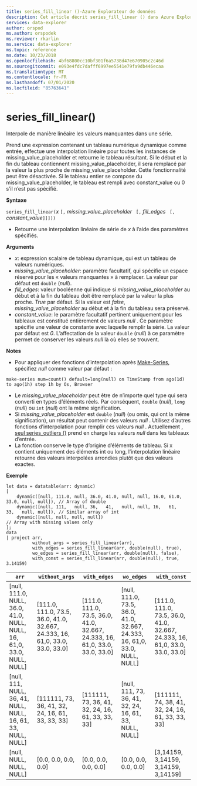 ```yaml
---
title: series_fill_linear ()-Azure Explorateur de données
description: Cet article décrit series_fill_linear () dans Azure Explorateur de données.
services: data-explorer
author: orspod
ms.author: orspodek
ms.reviewer: rkarlin
ms.service: data-explorer
ms.topic: reference
ms.date: 10/23/2018
ms.openlocfilehash: 4bf68800cc10bf301f6a5738d47e670905c2c46d
ms.sourcegitcommit: e093e4fdc7dafff6997ee5541e79fa9db446ecaa
ms.translationtype: MT
ms.contentlocale: fr-FR
ms.lasthandoff: 07/01/2020
ms.locfileid: "85763641"
---
```

# <a name="series_fill_linear"></a>series_fill_linear()

Interpole de manière linéaire les valeurs manquantes dans une série.

Prend une expression contenant un tableau numérique dynamique comme entrée, effectue une interpolation linéaire pour toutes les instances de missing_value_placeholder et retourne le tableau résultant. Si le début et la fin du tableau contiennent missing_value_placeholder, il sera remplacé par la valeur la plus proche de missing_value_placeholder. Cette fonctionnalité peut être désactivée. Si le tableau entier se compose du missing_value_placeholder, le tableau est rempli avec constant_value ou 0 s’il n’est pas spécifié.  

**Syntaxe**

`series_fill_linear(`*x* `[,` *missing_value_placeholder* ` [,` *fill_edges* ` [,` *constant_value*`]]]))`
* Retourne une interpolation linéaire de série de *x* à l’aide des paramètres spécifiés.
 

**Arguments**

* *x*: expression scalaire de tableau dynamique, qui est un tableau de valeurs numériques.
* *missing_value_placeholder*: paramètre facultatif, qui spécifie un espace réservé pour les « valeurs manquantes » à remplacer. La valeur par défaut est `double` (*null*).
* *fill_edges*: valeur booléenne qui indique si *missing_value_placeholder* au début et à la fin du tableau doit être remplacé par la valeur la plus proche. *True* par défaut. Si la valeur est *false*, *missing_value_placeholder* au début et à la fin du tableau sera préservé.
* *constant_value*: le paramètre facultatif pertinent uniquement pour les tableaux est constitué entièrement de valeurs *null* . Ce paramètre spécifie une valeur de constante avec laquelle remplir la série. La valeur par défaut est *0*. L’affectation de la valeur `double` (*null*) à ce paramètre permet de conserver les valeurs *null* là où elles se trouvent.

**Notes**

* Pour appliquer des fonctions d’interpolation après [Make-Series](make-seriesoperator.md), spécifiez *null* comme valeur par défaut : 

<!-- csl: https://help.kusto.windows.net:443/Samples -->
```kusto
make-series num=count() default=long(null) on TimeStamp from ago(1d) to ago(1h) step 1h by Os, Browser
```

* Le *missing_value_placeholder* peut être de n’importe quel type qui sera converti en types d’éléments réels. Par conséquent, `double` (*null*), `long` (*null*) ou `int` (*null*) ont la même signification.
* Si *missing_value_placeholder* est `double` (*null*) (ou omis, qui ont la même signification), un résultat peut contenir des valeurs *null* . Utilisez d’autres fonctions d’interpolation pour remplir ces valeurs *null* . Actuellement [, seul series_outliers ()](series-outliersfunction.md) prend en charge les valeurs *null* dans les tableaux d’entrée.
* La fonction conserve le type d’origine d’éléments de tableau. Si x contient uniquement des éléments int ou long, l’interpolation linéaire retourne des valeurs interpolées arrondies plutôt que des valeurs exactes.

**Exemple**

<!-- csl: https://help.kusto.windows.net:443/Samples -->
```kusto
let data = datatable(arr: dynamic)
[
    dynamic([null, 111.0, null, 36.0, 41.0, null, null, 16.0, 61.0, 33.0, null, null]), // Array of double    
    dynamic([null, 111,   null, 36,   41,   null, null, 16,   61,   33,   null, null]), // Similar array of int
    dynamic([null, null, null, null])                                                   // Array with missing values only
];
data
| project arr, 
          without_args = series_fill_linear(arr),
          with_edges = series_fill_linear(arr, double(null), true),
          wo_edges = series_fill_linear(arr, double(null), false),
          with_const = series_fill_linear(arr, double(null), true, 3.14159)  

```

|`arr`|`without_args`|`with_edges`|`wo_edges`|`with_const`|
|---|---|---|---|---|
|[null, 111.0, NULL, 36.0, 41.0, NULL, NULL, 16, 61,0, 33.0, NULL, NULL]|[111.0, 111.0, 73.5, 36.0, 41.0, 32.667, 24.333, 16, 61,0, 33.0, 33.0, 33.0]|[111.0, 111.0, 73.5, 36.0, 41.0, 32.667, 24.333, 16, 61,0, 33.0, 33.0, 33.0]|[null, 111.0, 73.5, 36.0, 41.0, 32.667, 24.333, 16, 61,0, 33.0, NULL, NULL]|[111.0, 111.0, 73.5, 36.0, 41.0, 32.667, 24.333, 16, 61,0, 33.0, 33.0, 33.0]|
|[null, 111, NULL, 36, 41, NULL, NULL, 16, 61, 33, NULL, NULL]|[111111, 73, 36, 41, 32, 24, 16, 61, 33, 33, 33]|[111111, 73, 36, 41, 32, 24, 16, 61, 33, 33, 33]|[null, 111, 73, 36, 41, 32, 24, 16, 61, 33, NULL, NULL]|[111111, 74, 38, 41, 32, 24, 16, 61, 33, 33, 33]|
|[null, NULL, NULL, NULL]|[0.0, 0.0, 0.0, 0.0]|[0.0, 0.0, 0.0, 0.0]|[0.0, 0.0, 0.0, 0.0]|[3,14159, 3,14159, 3,14159, 3,14159]|
